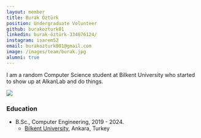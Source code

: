 ```yaml
---
layout: member
title: Burak Öztürk
position: Undergraduate Volunteer
github: burakozturk01
linkedin: burak-öztürk-334076124/
instagram: isarem52
email: burakozturk001@gmail.com
image: /images/team/burak.jpg
alumni: true
---
```


I am a random Computer Science student at Bilkent University who started to show up at AlkanLab and do things.

<img id="donutGif" src="https://replit.com/cdn-cgi/image/quality=80,metadata=copyright,format=auto/https://i.imgur.com/0uCgIsw.gif">

### Education

- B.Sc., Computer Engineering, 2019 - 2024.
  - [Bilkent University](http://www.cs.bilkent.edu.tr/), Ankara, Turkey
